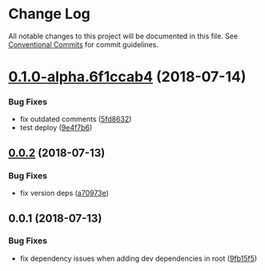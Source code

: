# Change Log

All notable changes to this project will be documented in this file.
See [Conventional Commits](https://conventionalcommits.org) for commit guidelines.

<a name="0.1.0-alpha.6f1ccab4"></a>
# [0.1.0-alpha.6f1ccab4](https://github.com/overmindbots/discord-js-command-manager/compare/v0.0.2...v0.1.0-alpha.6f1ccab4) (2018-07-14)


### Bug Fixes

* fix outdated comments ([5fd8632](https://github.com/overmindbots/discord-js-command-manager/commit/5fd8632))
* test deploy ([9e4f7b6](https://github.com/overmindbots/discord-js-command-manager/commit/9e4f7b6))




<a name="0.0.2"></a>
## [0.0.2](https://github.com/overmindbots/discord-js-command-manager/compare/v0.0.1...v0.0.2) (2018-07-13)


### Bug Fixes

* fix version deps ([a70973e](https://github.com/overmindbots/discord-js-command-manager/commit/a70973e))




<a name="0.0.1"></a>
## 0.0.1 (2018-07-13)


### Bug Fixes

* fix dependency issues when adding dev dependencies in root ([9fb15f5](https://github.com/overmindbots/discord-js-command-manager/commit/9fb15f5))
